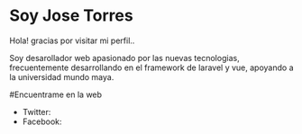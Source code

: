 # Soy Jose Torres

Hola! gracias por visitar mi perfil..

Soy desarollador web apasionado por las nuevas tecnologias, frecuentemente desarrollando en el framework de laravel y vue, apoyando a la universidad mundo maya.

#Encuentrame en la web

* Twitter:
* Facebook:
